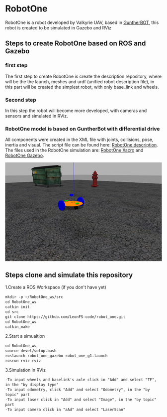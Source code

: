 # RobotOne


RobotOne is a robot developed by Valkyrie UAV, based in [GuntherBOT](https://github.com/cesarhcq/abrobot), this robot is created to be simulated in Gazebo and RViz

## Steps to create RobotOne based on ROS and Gazebo

### first step
The first step to create RobotOne is create the description repository, where will be the the launch, meshes and urdf (unified robot description file), in this part will be created the simplest robot, with only base_link and wheels.

### Second step
In this step the robot will become more developed, with cameras and sensors and simulated in RViz.

### RobotOne model is based on GuntherBot with differential drive
All components were created in the XML file with joints, collisions, pose, inertia and visual. The script file can be found here: [RobotOne description](https://github.com/LeonFS-code/robot_one/tree/master/robot_one_description). The files used in the RobotOne simulation are: [RobotOne Xacro](https://github.com/LeonFS-code/robot_one/blob/master/robot_one_description/urdf/robot_one.xacro) and [RobotOne Gazebo](https://github.com/LeonFS-code/robot_one/blob/master/robot_one_description/urdf/robot_one.gazebo).

![RobotOne](robot_one_description/meshes/RobotOne.png)

## Steps clone and simulate this repository


1.Create a ROS Workspace (if you don't have yet)
```
mkdir -p ~/RobotOne_ws/src
cd RobotOne_ws
catkin init
cd src
git clone https://github.com/LeonFS-code/robot_one.git
cd RobotOne_ws
catkin_make
```

2.Start a simualtion

```
cd RobotOne_ws
source devel/setup.bash
roslaunch robot_one_gazebo robot_one_g1.launch
rosrun rviz rviz 
```

3.Simulation in RViz

```
-To input wheels and baselink's axle click in "Add" and select "TF", in the "by display type"
-To input odometry, click "Add" and select "Odometry", in the "by topic" part
-To input laser click in "Add" and select "Image", in the "by topic" part
-To input camera click in "aAd" and select "LaserScan"
```